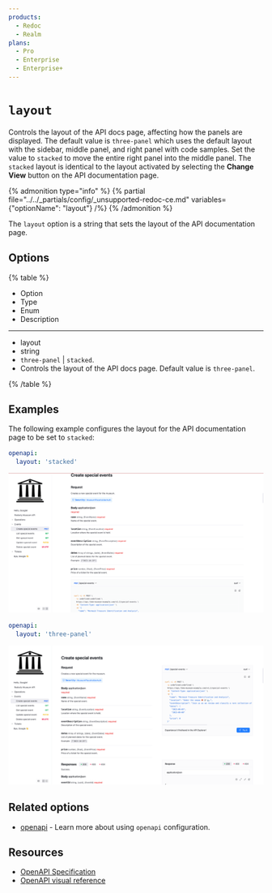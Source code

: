 ```yaml
---
products:
  - Redoc
  - Realm
plans:
  - Pro
  - Enterprise
  - Enterprise+
---
```

# `layout`

Controls the layout of the API docs page, affecting how the panels are displayed. The default value is `three-panel` which uses the default layout with the sidebar, middle panel, and right panel with code samples. Set the value to `stacked` to move the entire right panel into the middle panel. The `stacked` layout is identical to the layout activated by selecting the **Change View** button on the API documentation page.

{% admonition type="info" %}
{% partial file="../../_partials/config/_unsupported-redoc-ce.md" variables={"optionName": "layout"} /%}
{% /admonition %}

The `layout` option is a string that sets the layout of the API documentation page.

## Options

{% table %}

* Option
* Type
* Enum
* Description

---

* layout
* string
* `three-panel` | `stacked`.
* Controls the layout of the API docs page. Default value is `three-panel`.


{% /table %}

## Examples

The following example configures the layout for the API documentation page to be set to `stacked`:

```yaml {% title="redocly.yaml" %}
openapi:
  layout: 'stacked'
```

![stacked layout](../images/stacked-layout.png)

```yaml {% title="redocly.yaml" %}
openapi:
  layout: 'three-panel'
```

![three panel layout](../images/three-panel-layout.png)

## Related options

- [openapi](./index.md) - Learn more about using `openapi` configuration.

## Resources

- [OpenAPI Specification](https://spec.openapis.org/oas/latest.html)
- [OpenAPI visual reference](https://redocly.com/docs/openapi-visual-reference/)
